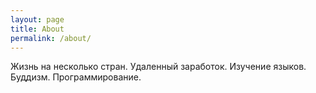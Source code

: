 ```yaml
---
layout: page
title: About
permalink: /about/
---
```


Жизнь на несколько стран. Удаленный заработок. Изучение языков. Буддизм. Программирование.
